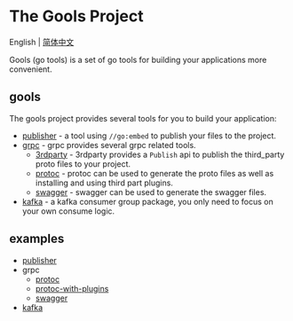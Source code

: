 # The Gools Project

English | [简体中文](README.zh-cn.md)

Gools (go tools) is a set of go tools for building your applications more convenient.

## gools

The gools project provides several tools for you to build your application:

- [publisher](publisher) - a tool using `//go:embed` to publish your files to the project.
- [grpc](grpc) - grpc provides several grpc related tools.
    - [3rdparty](grpc/3rdparty) - 3rdparty provides a `Publish` api to publish the third_party proto files to your
      project.
    - [protoc](grpc/protoc) - protoc can be used to generate the proto files as well as installing and using third part
      plugins.
    - [swagger](grpc/swagger) - swagger can be used to generate the swagger files.
- [kafka](kafka) - a kafka consumer group package, you only need to focus on your own consume logic.

## examples

- [publisher](_examples/publisher)
- grpc
    - [protoc](_examples/gen-proto)
    - [protoc-with-plugins](_examples/gen-proto-with-plugins)
    - [swagger](_examples/gen-swagger)
- [kafka](_examples/kafka)
